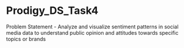 # Prodigy_DS_Task4
Problem Statement - Analyze and visualize sentiment patterns in social media data to understand public opinion and attitudes towards specific topics or brands
